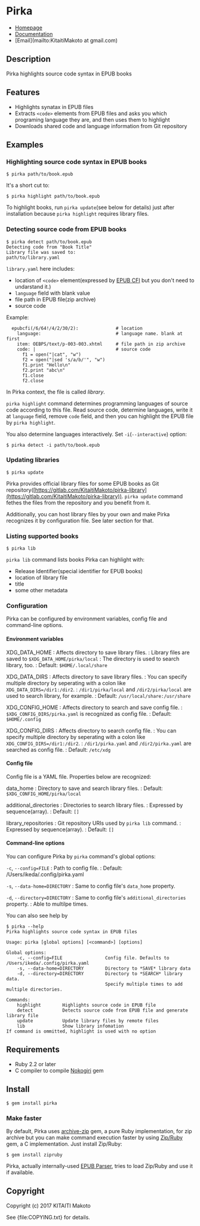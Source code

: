 Pirka
=====

* [Homepage](https://gitlab.com/KitaitiMakoto/pirka)
* [Documentation](http://www.rubydoc.info/gems/pirka)
* [Email](mailto:KitaitiMakoto at gmail.com)

Description
-----------

Pirka highlights source code syntax in EPUB books

Features
--------

* Highlights synatax in EPUB files
* Extracts `<code>` elements from EPUB files and asks you which programing language they are, and then uses them to highlight
* Downloads shared code and language information from Git repository

Examples
--------

### Highlighting source code syntax in EPUB books ###

    $ pirka path/to/book.epub

It's a short cut to:

    $ pirka highlight path/to/book.epub

To highlight books, run `pirka update`(see below for details) just after installation because `pirka highlight` requires library files.

### Detecting source code from EPUB books ###

    $ pirka detect path/to/book.epub
    Detecting code from "Book Title"
    Library file was saved to:
    path/to/library.yaml

`library.yaml` here includes:

* location of `<code>` element(expressed by [EPUB CFI][] but you don't need to undarstand it.)
* `language` field with blank value
* file path in EPUB file(zip archive)
* source code

Example:

      epubcfi(/6/64!/4/2/30/2):              # location
        language:                            # language name. blank at first
        item: OEBPS/text/p-003-003.xhtml     # file path in zip archive
        code: |                              # source code
          f1 = open("|cat", "w")
          f2 = open("|sed 's/a/b/'", "w")
          f1.print "Hello\n"
          f2.print "abc\n"
          f1.close
          f2.close

In Pirka context, the file is called *library*.

`pirka highlight` command determines programming languages of source code according to this file.
Read source code, determine languages, write it at `language` field, remove `code` field, and then
you can highlight the EPUB file by `pirka highlight`.

You also determine languages interactively. Set `-i`(`--interactive`) option:

    $ pirka detect -i path/to/book.epub

[EPUB CFI]: http://www.idpf.org/epub/linking/cfi/

### Updating libraries ###

    $ pirka update

Pirka provides official library files for some EPUB books as Git repository([https://gitlab.com/KitaitiMakoto/pirka-library](https://gitlab.com/KitaitiMakoto/pirka-library)). `pirka update` command fethes the files from the repository and you benefit from it.

Additionally, you can host library files by your own and make Pirka recognizes it by configuration file. See later section for that.

### Listing supported books ###

    $ pirka lib

`pirka lib` command lists books Pirka can highlight with:

* Release Identifier(special identifier for EPUB books)
* location of library file
* title
* some other metadata

### Configuration ###

Pirka can be configured by environment variables, config file and command-line options.

#### Environment variables ####

XDG_DATA_HOME
: Affects directory to save library files.
: Library files are saved to `$XDG_DATA_HOME/pirka/local`
: The directory is used to search library, too.
: Default: `$HOME/.local/share`

XDG_DATA_DIRS
: Affects directory to save library files.
: You can specify multiple directory by seperating with a colon like `XDG_DATA_DIRS=/dir1:/dir2`.
: `/dir1/pirka/local` and `/dir2/pirka/local` are used to search library, for example.
: Default: `/usr/local/share:/usr/share`

XDG_CONFIG_HOME
: Affects directory to search and save config file.
: `$XDG_CONFIG_DIRS/pirka.yaml` is recognized as config file.
: Default: `$HOME/.config`

XDG_CONFIG_DIRS
: Affects directory to search config file.
: You can specify multiple directory by seperating with a colon like `XDG_CONFIG_DIRS=/dir1:/dir2`.
: `/dir1/pirka.yaml` and `/dir2/pirka.yaml` are searched as config file.
: Default: `/etc/xdg`

#### Config file ####

Config file is a YAML file. Properties below are recognized:

data_home
: Directory to save and search library files.
: Default: `$XDG_CONFIG_HOME/pirka/local`

additional_directories
: Directories to search library files.
: Expressed by sequence(array).
: Default: `[]`

library_repositories
: Git repository URIs used by `pirka lib` command.
: Expressed by sequence(array).
: Default: `[]`

#### Command-line options ####

You can configure Pirka by `pirka` command's global options:

`-c`, `--config=FILE`
: Path to config file.
: Default: /Users/ikeda/.config/pirka.yaml

`-s`, `--data-home=DIRECTORY`
: Same to config file's `data_home` property.

`-d`, `--directory=DIRECTORY`
: Same to config file's `additional_directories` property.
: Able to multilpe times.

You can also see help by

    $ pirka --help
    Pirka highlights source code syntax in EPUB files
    
    Usage: pirka [global options] [<command>] [options]
    
    Global options:
        -c, --config=FILE                Config file. Defaults to /Users/ikeda/.config/pirka.yaml
        -s, --data-home=DIRECTORY        Directory to *SAVE* library data
        -d, --directory=DIRECTORY        Directory to *SEARCH* library data.
                                         Specify multiple times to add multiple directories.
    
    Commands:
        highlight        Highlights source code in EPUB file
        detect           Detects source code from EPUB file and generate library file
        update           Update library files by remote files
        lib              Show library infomation
    If command is ommitted, highlight is used with no option

Requirements
------------

* Ruby 2.2 or later
* C compiler to compile [Nokogiri][] gem

[Nokogiri]: http://www.nokogiri.org/

Install
-------

    $ gem install pirka

### Make faster ###

By default, Pirka uses [archive-zip][] gem, a pure Ruby implementation, for zip archive but you can make command execution faster by using [Zip/Ruby][] gem, a C implementation. Just install Zip/Ruby:

    $ gem install zipruby

Pirka, actually internally-used [EPUB Parser][], tries to load Zip/Ruby and use it if available.

[archive-zip]: https://github.com/javanthropus/archive-zip
[Zip/Ruby]: https://bitbucket.org/winebarrel/zip-ruby/wiki/Home
[EPUB Parser]: http://www.rubydoc.info/gems/epub-parser/file/docs/Home.markdown

Copyright
---------

Copyright (c) 2017 KITAITI Makoto

See {file:COPYING.txt} for details.
